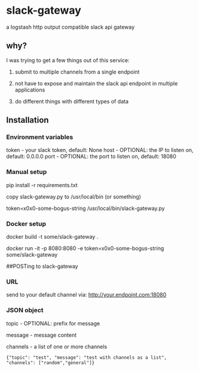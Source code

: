 # slack-gateway
a logstash http output compatible slack api gateway

## why?

I was trying to get a few things out of this service:

1. submit to multiple channels from a single endpoint

2. not have to expose and maintain the slack api endpoint in multiple applications

3. do different things with different types of data

## Installation

### Environment variables
token - your slack token, default: None
host - OPTIONAL: the IP to listen on, default: 0.0.0.0
port - OPTIONAL: the port to listen on, default: 18080


### Manual setup
pip install -r requirements.txt

copy slack-gateway.py to /usr/local/bin (or something)

token=x0x0-some-bogus-string /usr/local/bin/slack-gateway.py

### Docker setup
docker build -t some/slack-gateway .

docker run -it -p 8080:8080 -e token=x0x0-some-bogus-string some/slack-gateway


##POSTing to slack-gateway

### URL

send to your default channel via: http://your.endpoint.com:18080

### JSON object

topic - OPTIONAL: prefix for message

message - message content

channels -  a list of one or more channels

```
{"topic": "test", "message": "test with channels as a list", "channels": ["random","general"]}
```
